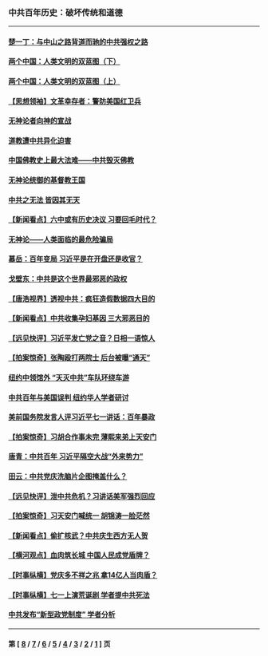 ### 中共百年历史：破坏传统和道德
---
#### [楚一丁：与中山之路背道而驰的中共强权之路](../../pages/nf1176114/n13437270.md?12200430) 
#### [两个中国：人类文明的双蓝图（下）](../../pages/nf1176114/n13423132.md?12200430) 
#### [两个中国：人类文明的双蓝图（上）](../../pages/nf1176114/n13422687.md?12200430) 
#### [【思想领袖】文革幸存者：警防美国红卫兵](../../pages/nf1176114/n13339289.md?12200430) 
#### [无神论者向神的宣战](../../pages/nf1176114/n13281535.md?12200430) 
#### [道教遭中共异化迫害](../../pages/nf1176114/n13281463.md?12200430) 
#### [中国佛教史上最大法难——中共毁灭佛教](../../pages/nf1176114/n13281397.md?12200430) 
#### [无神论统御的基督教王国](../../pages/nf1176114/n13281280.md?12200430) 
#### [中共之无法 皆因其无天](../../pages/nf1176114/n13281088.md?12200430) 
#### [【新闻看点】六中或有历史决议 习要回毛时代？](../../pages/nf1176114/n13222895.md?12200430) 
#### [无神论——人类面临的最危险骗局](../../pages/nf1176114/n13196137.md?12200430) 
#### [慕岳：百年变局 习近平是在开盘还是收官？](../../pages/nf1176114/n13206516.md?12200430) 
#### [戈壁东：中共是这个世界最邪恶的政权](../../pages/nf1176114/n13085641.md?12200430) 
#### [【唐浩视界】透视中共：疯狂造假数据四大目的](../../pages/nf1176114/n13080590.md?12200430) 
#### [【新闻看点】中共收集孕妇基因 三大邪恶目的](../../pages/nf1176114/n13077182.md?12200430) 
#### [【远见快评】习近平发亡党之音？日相一语惊人](../../pages/nf1176114/n13074809.md?12200430) 
#### [【拍案惊奇】张陶殴打两院士 后台被曝“通天”](../../pages/nf1176114/n13070496.md?12200430) 
#### [纽约中领馆外 “天灭中共”车队环绕车游](../../pages/nf1176114/n13070693.md?12200430) 
#### [中共百年与美国误判 纽约华人学者研讨](../../pages/nf1176114/n13067969.md?12200430) 
#### [美前国务院发言人评习近平七一讲话：百年暴政](../../pages/nf1176114/n13066986.md?12200430) 
#### [【拍案惊奇】习胡合作事未完 薄熙来弟上天安门](../../pages/nf1176114/n13065867.md?12200430) 
#### [唐青：中共百年 习近平隔空大战“外来势力”](../../pages/nf1176114/n13065976.md?12200430) 
#### [田云：中共党庆洗脑片企图掩盖什么？](../../pages/nf1176114/n13064395.md?12200430) 
#### [【远见快评】泄中共危机？习讲话美军强烈回应](../../pages/nf1176114/n13064269.md?12200430) 
#### [【拍案惊奇】习天安门喊统一 胡锦涛一脸茫然](../../pages/nf1176114/n13063233.md?12200430) 
#### [【新闻看点】偷扩核武？中共庆生西方无人贺](../../pages/nf1176114/n13061263.md?12200430) 
#### [【横河观点】血肉筑长城 中国人民成党盾牌？](../../pages/nf1176114/n13061779.md?12200430) 
#### [【时事纵横】党庆多不祥之兆 拿14亿人当肉盾？](../../pages/nf1176114/n13061709.md?12200430) 
#### [【时事纵横】七一上演荒诞剧 学者提中共死法](../../pages/nf1176114/n13058990.md?12200430) 
#### [中共发布“新型政党制度” 学者分析](../../pages/nf1176114/n13056354.md?12200430) 

---
#### 第 [ [8](./8.md?12200430) / [7](./7.md?12200430) / [6](./6.md?12200430) / [5](./5.md?12200430) / [4](./4.md?12200430) / [3](./3.md?12200430) / [2](./2.md?12200430) / [1](./1.md?12200430) ] 页
